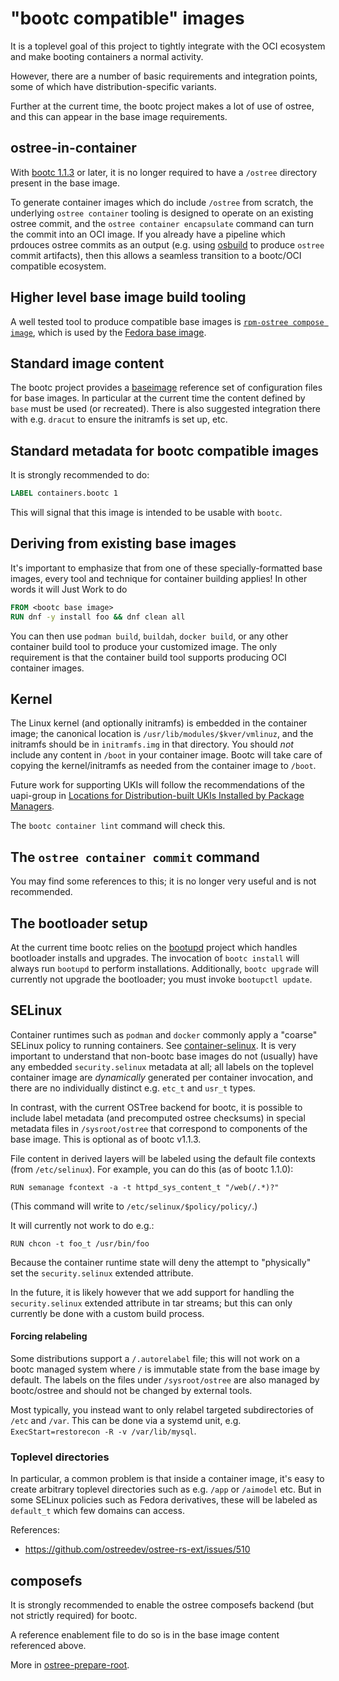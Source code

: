 # "bootc compatible" images

It is a toplevel goal of this project to tightly integrate
with the OCI ecosystem and make booting containers a normal
activity.

However, there are a number of basic requirements and integration
points, some of which have distribution-specific variants.

Further at the current time, the bootc project makes a lot
of use of ostree, and this can appear in the base image
requirements.

## ostree-in-container

With [bootc 1.1.3](https://github.com/bootc-dev/bootc/releases/tag/v1.1.3)
or later, it is no longer required to have a `/ostree` directory
present in the base image.

To generate container images which do include `/ostree` from scratch,
the underlying `ostree container` tooling is designed to operate
on an existing ostree commit, and the `ostree container encapsulate`
command can turn the commit into an OCI image. If you already
have a pipeline which prdouces ostree commits as an output
(e.g. using [osbuild](https://www.osbuild.org/guides/image-builder-on-premises/building-ostree-images.html)
 to produce `ostree` commit artifacts), then this allows a
seamless transition to a bootc/OCI compatible ecosystem.

## Higher level base image build tooling

A well tested tool to produce compatible base images is 
[`rpm-ostree compose image`](https://coreos.github.io/rpm-ostree/container/#creating-base-images),
which is used by the [Fedora base image](https://gitlab.com/fedora/bootc/base-images).

## Standard image content

The bootc project provides a [baseimage](https://github.com/bootc-dev/bootc/tree/main/baseimage) reference
set of configuration files for base images. In particular at
the current time the content defined by `base` must be used
(or recreated). There is also suggested integration there with
e.g. `dracut` to ensure the initramfs is set up, etc.

## Standard metadata for bootc compatible images

It is strongly recommended to do:

```dockerfile
LABEL containers.bootc 1
```

This will signal that this image is intended to be usable with `bootc`.

## Deriving from existing base images

It's important to emphasize that from one
of these specially-formatted base images, every
tool and technique for container building applies!
In other words it will Just Work to do

```Dockerfile
FROM <bootc base image>
RUN dnf -y install foo && dnf clean all
```

You can then use `podman build`, `buildah`, `docker build`, or any other container
build tool to produce your customized image. The only requirement is that the
container build tool supports producing OCI container images.

## Kernel

The Linux kernel (and optionally initramfs) is embedded in the container image; the canonical location
is `/usr/lib/modules/$kver/vmlinuz`, and the initramfs should be in `initramfs.img`
in that directory. You should *not* include any content in `/boot` in your container image.
Bootc will take care of copying the kernel/initramfs as needed from the container image to
`/boot`.

Future work for supporting UKIs will follow the recommendations of the uapi-group in [Locations for Distribution-built UKIs Installed by Package Managers](https://uapi-group.org/specifications/specs/unified_kernel_image/#locations-for-distribution-built-ukis-installed-by-package-managers).

The `bootc container lint` command will check this.

## The `ostree container commit` command

You may find some references to this; it is no longer very useful
and is not recommended.

## The bootloader setup

At the current time bootc relies on the [bootupd](https://github.com/coreos/bootupd/)
project which handles bootloader installs and upgrades.  The invocation of
`bootc install` will always run `bootupd` to perform installations.
Additionally, `bootc upgrade` will currently not upgrade the bootloader;
you must invoke `bootupctl update`.

## SELinux

Container runtimes such as `podman` and `docker` commonly
apply a "coarse" SELinux policy to running containers.
See [container-selinux](https://github.com/containers/container-selinux/blob/main/container_selinux.8).
It is very important to understand that non-bootc base
images do not (usually) have any embedded `security.selinux` metadata
at all; all labels on the toplevel container image
are *dynamically* generated per container invocation,
and there are no individually distinct e.g. `etc_t` and
`usr_t` types.

In contrast, with the current OSTree backend for bootc,
it is possible to include label metadata (and precomputed ostree
checksums) in special metadata files in `/sysroot/ostree` that correspond
to components of the base image. This is optional as of bootc v1.1.3.

File content in derived layers will be labeled using the default file
contexts (from `/etc/selinux`). For example, you can do this (as of
bootc 1.1.0):

```
RUN semanage fcontext -a -t httpd_sys_content_t "/web(/.*)?"
```

(This command will write to `/etc/selinux/$policy/policy/`.)

It will currently not work to do e.g.:

```
RUN chcon -t foo_t /usr/bin/foo
```

Because the container runtime state will deny the attempt to
"physically" set the `security.selinux` extended attribute.

In the future, it is likely however that we add support
for handling the `security.selinux` extended attribute in tar
streams; but this can only currently be done with a custom
build process.

#### Forcing relabeling

Some distributions support a `/.autorelabel` file; this will not work
on a bootc managed system where `/` is immutable state from the base
image by default. The labels on the files under `/sysroot/ostree` are
also managed by bootc/ostree and should not be changed by external
tools.

Most typically, you instead want to only relabel targeted subdirectories
of `/etc` and `/var`. This can be done via a systemd unit, e.g.
`ExecStart=restorecon -R -v /var/lib/mysql`.

### Toplevel directories

In particular, a common problem is that inside a container image,
it's easy to create arbitrary toplevel directories such as
e.g. `/app` or `/aimodel` etc.  But in some SELinux policies
such as Fedora derivatives, these will be labeled as `default_t`
which few domains can access.

References:

- <https://github.com/ostreedev/ostree-rs-ext/issues/510>

## composefs

It is strongly recommended to enable the ostree composefs
backend (but not strictly required) for bootc.

A reference enablement file to do so is in the base image content referenced above.

More in [ostree-prepare-root](https://ostreedev.github.io/ostree/man/ostree-prepare-root.html).
